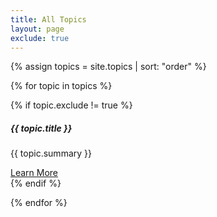 ```yaml
---
title: All Topics
layout: page
exclude: true
---
```


{% assign topics = site.topics | sort: "order" %}

{% for topic in topics %}

{% if topic.exclude != true %}

<div class="card shadow shadow-lg--hover mt-5">
              <div class="card-body">
                <div class="d-flex px-3">
                  <div>
                    <div class="icon icon-shape bg-gradient-success rounded-circle text-white">
                      <i class="ni ni-bulb-61"></i>
                    </div>
                  </div>
                  <div class="pl-4">
                    <h5 class="title text-success">{{ topic.title }}</h5>
                    <p>{{ topic.summary }}</p>
                    <a href="{{ topic.url | prepend: site.baseurl }}" class="text-success">Learn More</a>
                  </div>
                </div>
              </div>
            </div>
{% endif %}
  
{% endfor %}


